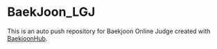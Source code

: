 # BaekJoon_LGJ
This is an auto push repository for Baekjoon Online Judge created with [BaekjoonHub](https://github.com/BaekjoonHub/BaekjoonHub).

